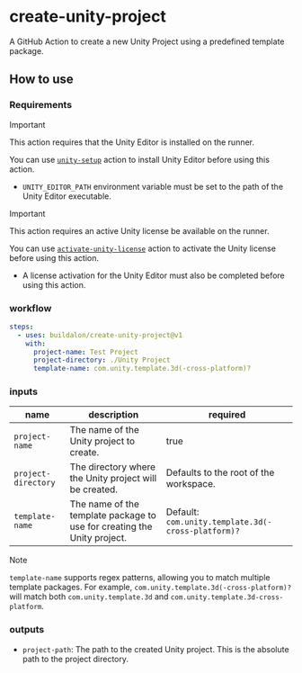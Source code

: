 # create-unity-project

A GitHub Action to create a new Unity Project using a predefined template package.

## How to use

### Requirements

> [!IMPORTANT]
> This action requires that the Unity Editor is installed on the runner.
>
> You can use [`unity-setup`](https://github.com/buildalon/unity-setup) action to install Unity Editor before using this action.

- `UNITY_EDITOR_PATH` environment variable must be set to the path of the Unity Editor executable.

> [!IMPORTANT]
> This action requires an active Unity license be available on the runner.
>
> You can use [`activate-unity-license`](https://github.com/buildalon/activate-unity-license) action to activate the Unity license before using this action.

- A license activation for the Unity Editor must also be completed before using this action.

### workflow

```yaml
steps:
  - uses: buildalon/create-unity-project@v1
    with:
      project-name: Test Project
      project-directory: ./Unity Project
      template-name: com.unity.template.3d(-cross-platform)?
```

### inputs

| name | description | required |
| ---- | ----------- | -------- |
| `project-name` | The name of the Unity project to create. | true |
| `project-directory` | The directory where the Unity project will be created.  | Defaults to the root of the workspace. |
| `template-name` | The name of the template package to use for creating the Unity project. | Default: `com.unity.template.3d(-cross-platform)?` |

> [!NOTE]
> `template-name` supports regex patterns, allowing you to match multiple template packages. For example, `com.unity.template.3d(-cross-platform)?` will match both `com.unity.template.3d` and `com.unity.template.3d-cross-platform`.

### outputs

- `project-path`: The path to the created Unity project. This is the absolute path to the project directory.
